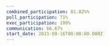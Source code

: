 ```yaml
---
combined_participation: 81.82%%
poll_participation: 71%
exec_participation: 100%
communication: 66.67%
start_date: 2021-08-16T00:00:00.000Z
---
```

